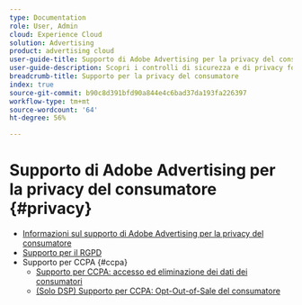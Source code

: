 ```yaml
---
type: Documentation
role: User, Admin
cloud: Experience Cloud
solution: Advertising
product: advertising cloud
user-guide-title: Supporto di Adobe Advertising per la privacy del consumatore
user-guide-description: Scopri i controlli di sicurezza e di privacy forniti da Adobe Advertising per aiutare i clienti inserzionisti a rispettare le normative sulla privacy dei consumatori.
breadcrumb-title: Supporto per la privacy del consumatore
index: true
source-git-commit: b90c8d391bfd90a844e4c6bad37da193fa226397
workflow-type: tm+mt
source-wordcount: '64'
ht-degree: 56%

---
```



# Supporto di Adobe Advertising per la privacy del consumatore {#privacy}

+ [Informazioni sul supporto di Adobe Advertising per la privacy del consumatore](/help/privacy/home.md)
+ [Supporto per il RGPD](/help/privacy/gdpr.md)
+ Supporto per CCPA {#ccpa}
   + [Supporto per CCPA: accesso ed eliminazione dei dati dei consumatori](/help/privacy/ccpa/ccpa-access-delete.md)
   + [(Solo DSP) Supporto per CCPA: Opt-Out-of-Sale del consumatore](/help/privacy/ccpa/ccpa-opt-out-of-sale.md)

